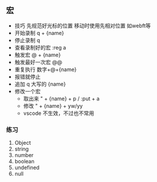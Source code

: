 ## 宏
- 技巧 先规范好光标的位置 移动时使用先相对位置 如webft等
- 开始录制 q + {name} 
- 停止录制 q
- 查看录制好的宏 :reg a
- 触发宏 @ + {name}
- 触发最好一次宏 @@
- 重复执行 数字+@+{name} 
- 报错就停止
- 追加 q 大写的 {name}
- 修改一个宏
  - 取出来 " + {name} + p  / :put + a
  - 修改 " + {name} + yw/yy
  - vscode 不生效，不过也不常用
### 练习

1) Object
2) string
3) number
4) boolean
5) undefined
6) null